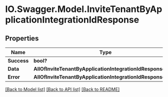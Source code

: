 # IO.Swagger.Model.InviteTenantByApplicationIntegrationIdResponse
## Properties

Name | Type | Description | Notes
------------ | ------------- | ------------- | -------------
**Success** | **bool?** |  | [optional] 
**Data** | **AllOfInviteTenantByApplicationIntegrationIdResponseData** |  | [optional] 
**Error** | **AllOfInviteTenantByApplicationIntegrationIdResponseError** |  | [optional] 

[[Back to Model list]](../README.md#documentation-for-models) [[Back to API list]](../README.md#documentation-for-api-endpoints) [[Back to README]](../README.md)

